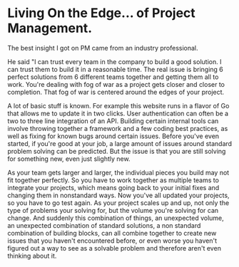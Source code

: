 # Living On the Edge... of Project Management.
The best insight I got on PM came from an industry professional.

He said "I can trust every team in the company to build a good solution. I can trust them to build it in a reasonable time. The real issue is bringing 6 perfect solutions from 6 different teams together and getting them all to work. You're dealing with fog of war as a project gets closer and closer to completion. That fog of war is centered around the edges of your project.

A lot of basic stuff is known. For example this website runs in a flavor of Go that allows me to update it in two clicks. User authentication can often be a two to three line integration of an API. Building certain internal tools can involve throwing together a framework and a few coding best practices, as well as fixing for known bugs around certain issues. Before you've even started, if you're good at your job, a large amount of issues around standard problem solving can be predicted. But the issue is that you are still solving for something new, even just slightly new.

As your team gets larger and larger, the individual pieces you build may not fit together perfectly. So you have to work together as multiple teams to integrate your projects, which means going back to your initial fixes and changing them in nonstandard ways. Now you've all updated your projects, so you have to go test again. As your project scales up and up, not only the type of problems your solving for, but the volume you're solving for can change. And suddenly this combination of things, an unexpected volume, an unexpected combination of standard solutions, a non standard combination of building blocks, can all combine together to create new issues that you haven't encountered before, or even worse you haven't figured out a way to see as a solvable problem and therefore aren't even thinking about it.